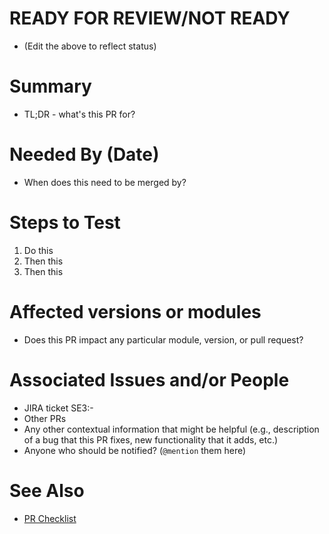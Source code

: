 # READY FOR REVIEW/NOT READY
- (Edit the above to reflect status)

# Summary
- TL;DR - what's this PR for?

# Needed By (Date)
- When does this need to be merged by?

# Steps to Test

1. Do this
2. Then this
3. Then this

# Affected versions or modules
- Does this PR impact any particular module, version, or pull request?

# Associated Issues and/or People
- JIRA ticket SE3:-
- Other PRs
- Any other contextual information that might be helpful (e.g., description of a bug that this PR fixes, new functionality that it adds, etc.)
- Anyone who should be notified? (`@mention` them here)

# See Also
- [PR Checklist](https://gist.github.com/sherakama/0ba17601381e3adbe0cad566ad4d80a5)
